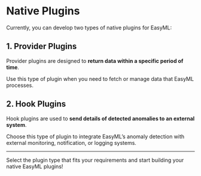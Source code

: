 # Native Plugins

Currently, you can develop two types of native plugins for EasyML:


## 1. **Provider Plugins**
Provider plugins are designed to **return data within a specific period of time**.

Use this type of plugin when you need to fetch or manage data that EasyML processes.


## 2. **Hook Plugins**
Hook plugins are used to **send details of detected anomalies to an external system**.

Choose this type of plugin to integrate EasyML’s anomaly detection with external monitoring, notification, or logging systems.

---

Select the plugin type that fits your requirements and start building your native EasyML plugins!